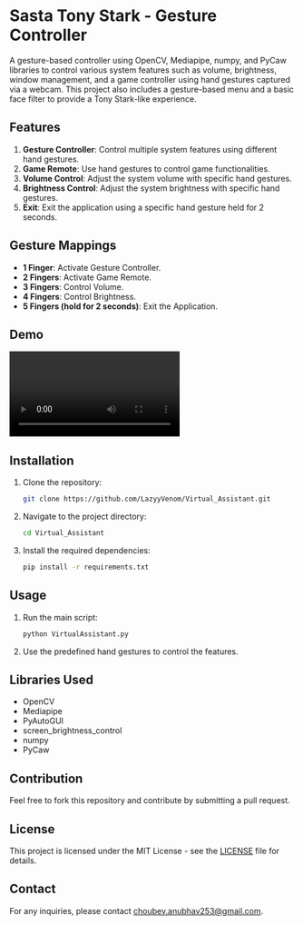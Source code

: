 # Sasta Tony Stark - Gesture Controller

A gesture-based controller using OpenCV, Mediapipe, numpy, and PyCaw libraries to control various system features such as volume, brightness, window management, and a game controller using hand gestures captured via a webcam. This project also includes a gesture-based menu and a basic face filter to provide a Tony Stark-like experience.

## Features

1. **Gesture Controller**: Control multiple system features using different hand gestures.
2. **Game Remote**: Use hand gestures to control game functionalities.
3. **Volume Control**: Adjust the system volume with specific hand gestures.
4. **Brightness Control**: Adjust the system brightness with specific hand gestures.
5. **Exit**: Exit the application using a specific hand gesture held for 2 seconds.

## Gesture Mappings

- **1 Finger**: Activate Gesture Controller.
- **2 Fingers**: Activate Game Remote.
- **3 Fingers**: Control Volume.
- **4 Fingers**: Control Brightness.
- **5 Fingers (hold for 2 seconds)**: Exit the Application.

## Demo 
![Gesture Controller](.demo/demo.mp4)

## Installation

1. Clone the repository:
    ```bash
    git clone https://github.com/LazyyVenom/Virtual_Assistant.git
    ```
2. Navigate to the project directory:
    ```bash
    cd Virtual_Assistant
    ```
3. Install the required dependencies:
    ```bash
    pip install -r requirements.txt
    ```

## Usage

1. Run the main script:
    ```bash
    python VirtualAssistant.py
    ```
2. Use the predefined hand gestures to control the features.

## Libraries Used

- OpenCV
- Mediapipe
- PyAutoGUI
- screen_brightness_control
- numpy
- PyCaw

## Contribution

Feel free to fork this repository and contribute by submitting a pull request.

## License

This project is licensed under the MIT License - see the [LICENSE](LICENSE) file for details.

## Contact

For any inquiries, please contact choubey.anubhav253@gmail.com.
